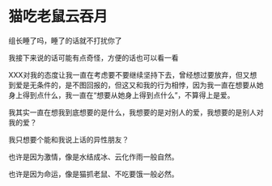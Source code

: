 # 猫吃老鼠云吞月

组长睡了吗，睡了的话就不打扰你了

我接下来说的话可能有点奇怪，方便的话也可以看一看

XXX对我的态度让我一直在考虑要不要继续坚持下去，曾经想过要放弃，但又想到爱是无条件的，是不图回报的，但这又和我的行为相悖，因为我一直在想要从她身上得到点什么，我一直在“想要从她身上得到点什么”，不算得上是爱。

我其实一直在想我到底想要的是什么，我想要的是对别人的爱，我想要的是别人对我的爱？

我只想要个能和我说上话的异性朋友？

也许是因为激情，像是水结成冰、云化作雨一般自然。

也许是因为命运，像是猫抓老鼠、不吃要饿一般必然。
